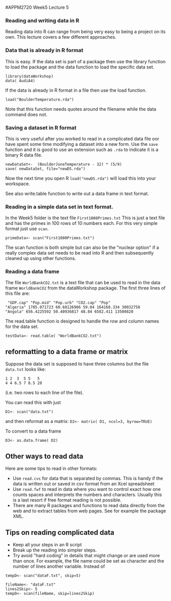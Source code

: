 #APPM2720 Week5 Lecture 5

### Reading and writing data in R

Reading data into R can range from being very easy to being a project on its own. This lecture covers a few different approaches. 

### Data that is already in R format
This is easy.
If the data set is part of a package then use the library 
function to load the package and the data function to load the specific data set. 

````
library(dataWorkshop)
data( AudiA4)
````

If the data is already in R format in a file then use the load
function. 

````
load("BoulderTemperature.rda")
````

Note that this function needs quotes around the filename while the data command does not. 

### Saving a dataset in R format 

This is very useful after you worked to read in a complicated data file oor have spent some time modifying a dataset into a new form.  Use the ````save````  function and it is good to use an extension such as ````.rda```` to indicate it is a binary R data file. 

```` 
newDataSet<-  (BoulderJuneTemperature - 32) * (5/9)
save( newDataSet, file="newDS.rda")
````
Now the next time you open R ```` load("newDS.rda") ```` will load this into your workspace. 

See also write.table function to write out a data frame in text format. 

### Reading in a simple data set in text format.
In the Week5 folder is the text file 
````First1000Primes.txt````
This is just a text file and has the primes in 100 rows of 10 numbers each. For this very simple format just use ````scan````. 

````
primeData<- scan("First1000Primes.txt")
````
The scan function is both simple but can also be the "nuclear option" if a really complex data set needs to be read into R and then subsequently cleaned up using other functions. 

### Reading a data frame
The file ````WorldBankCO2.txt```` is a text file that can be used to read in the data frame  ````WorldBankCO2```` from the dataWorkshop package.
The first three lines of this file are:

````
 "GDP.cap" "Pop.mid" "Pop.urb" "CO2.cap" "Pop"
"Algeria" 1785.071723 60.68126966 59.04 164168.334 30032758
"Angola" 656.4225592 50.40936817 48.84 6582.411 13500820

````
The read.table function is designed to handle the row and column names
for the data set. 

````
testData<- read.table( "WorldBankCO2.txt")
````
## reformatting to a data frame or matrix
Suppose the data set is supposed to have three columns but the file ````data.txt```` looks like:

````
1 2  3  5 5   5 
4 4 6.5 7 8.5 20
````
(i.e. two rows to each line of the file).

You can read this with just 

````
D1<- scan("data.txt")
````
and then reformat as a matrix:
````D2<- matrix( D1, ncol=3, byrow=TRUE) ````

To convert to a data frame

````
D3<- as.data.frame( D2)
````

## Other ways to read data
Here are some tips to read in other formats:

- Use ````read.cvs```` for data that is separated by commas. This is handy if the data is written out or saved in csv format from an Xcel spreadsheet
- Use ````read.fwf```` to read in data where you want to control exact how one counts spaces and interprets the numbers and characters. Usually this is a last resort if free format reading is not possible. 
- There are many R packages and functions to read data directly from the web and to extract tables from web pages.  See for example the package XML.

## Tips on reading complicated data

- Keep all your steps in an R script 
- Break up the reading into simpler steps. 
- Try avoid "hard coding" in details that might change or are used more than once.  For example, the file name could be set as character and the number of lines another variable. Instead of

````
tempD<- scan("dataF.txt", skip=5)
````

````
fileName<- "dataF.txt"
lines2Skip<- 5
tempD<- scan(fileName, skip=lines2Skip)
````
 












